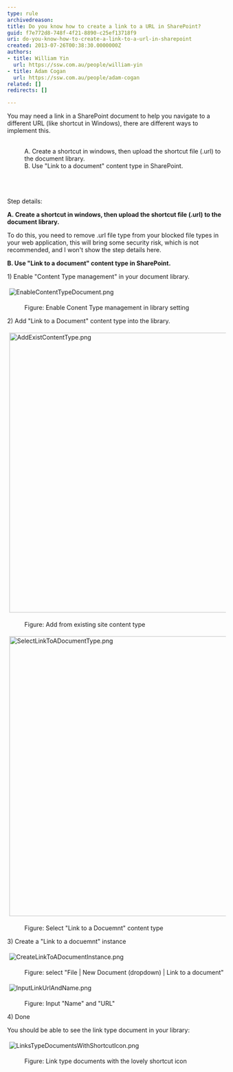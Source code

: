 ```yaml
---
type: rule
archivedreason: 
title: Do you know how to create a link to a URL in SharePoint?
guid: f7e772d8-748f-4f21-8890-c25ef13718f9
uri: do-you-know-how-to-create-a-link-to-a-url-in-sharepoint
created: 2013-07-26T00:38:30.0000000Z
authors:
- title: William Yin
  url: https://ssw.com.au/people/william-yin
- title: Adam Cogan
  url: https://ssw.com.au/people/adam-cogan
related: []
redirects: []

---
```



You may&#160;need a link in a SharePoint document to help you navigate to a different URL (like shortcut in Windows), there are different ways to implement this.<div><br><div><dd class="ssw15-rteElement-FigureBad">A.&#160;​Create a shortcut in windows, then upload the&#160;shortcut file (.url) to the document library.</dd><dd class="ssw15-rteElement-FigureGood">B. Use &quot;Link to a document&quot; content type in SharePoint.</dd><br></div></div>
<br><excerpt class='endintro'></excerpt><br>
<p class="ssw15-rteElement-P">Step details&#58;​</p><p class="ssw15-rteElement-P"><strong>A.&#160;Create a shortcut in windows, then upload the&#160;shortcut file (.url) to the document library.​</strong></p><p class="ssw15-rteElement-P">To do this, you need to remove&#160;.url file type from your blocked file types&#160;in your web application, this will bring some security risk, which is not recommended, and I won't show the step details here.</p><p class="ssw15-rteElement-P"><strong>B. Use &quot;Link to a document&quot; content type in SharePoint.</strong><br></p><p class="ssw15-rteElement-P">1) Enable &quot;Content Type&#160;management&quot;​ in your document library.</p><dl class="ssw15-rteElement-ImageArea"><img src="/ITAndNetworking/SharePoint/SiteAssets/Pages/LinkToADocument/EnableContentTypeDocument.png" alt="EnableContentTypeDocument.png" style="margin&#58;5px;" /></dl><dd class="ssw15-rteElement-FigureNormal">Figure&#58;&#160;Enable Conent Type management in library setting</dd><p class="ssw15-rteElement-P">2) Add &quot;Link to a Document&quot; content type into the library.</p><dl class="ssw15-rteElement-ImageArea"><img src="/ITAndNetworking/SharePoint/SiteAssets/Pages/LinkToADocument/AddExistContentType.png" alt="AddExistContentType.png" style="margin&#58;5px;width&#58;650px;" /></dl><dd class="ssw15-rteElement-FigureNormal">Figure&#58; Add from existing site content type</dd><dl class="ssw15-rteElement-ImageArea"><img src="/ITAndNetworking/SharePoint/SiteAssets/Pages/LinkToADocument/SelectLinkToADocumentType.png" alt="SelectLinkToADocumentType.png" style="margin&#58;5px;width&#58;650px;" /></dl><dd class="ssw15-rteElement-FigureNormal">Figure&#58; Select &quot;Link to a Docuemnt&quot; content type</dd><p>3) Create a &quot;Link to a docuemnt&quot; instance<br></p><dl class="ssw15-rteElement-ImageArea"><img src="/ITAndNetworking/SharePoint/SiteAssets/Pages/LinkToADocument/CreateLinkToADocumentInstance.png" alt="CreateLinkToADocumentInstance.png" style="margin&#58;5px;" /></dl><dd class="ssw15-rteElement-FigureNormal">Figure&#58; select &quot;File | New Document (dropdown) | Link to a document&quot;</dd><dl class="ssw15-rteElement-ImageArea"><img src="/ITAndNetworking/SharePoint/SiteAssets/Pages/LinkToADocument/InputLinkUrlAndName.png" alt="InputLinkUrlAndName.png" style="margin&#58;5px;" /></dl><dd class="ssw15-rteElement-FigureNormal">Figure&#58; Input &quot;Name&quot; and &quot;URL&quot;</dd><p class="ssw15-rteElement-P">​4) Done<br></p><p class="ssw15-rteElement-P">You should be able to&#160;see the link type document in your library&#58;</p><dl class="ssw15-rteElement-ImageArea"><img src="/ITAndNetworking/SharePoint/SiteAssets/Pages/LinkToADocument/LinksTypeDocumentsWithShortcutIcon.png" alt="LinksTypeDocumentsWithShortcutIcon.png" style="margin&#58;5px;" /></dl><dd class="ssw15-rteElement-FigureNormal">Figure&#58; Link type documents with the lovely shortcut icon</dd><dd class="ssw15-rteElement-FigureNormal"><br></dd><dd class="ssw15-rteElement-FigureNormal"><br></dd>


